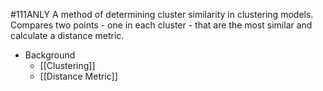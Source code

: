 #111ANLY 
A method of determining cluster similarity in clustering models. Compares two points - one in each cluster - that are the most similar and calculate a distance metric.

- Background
	- [[Clustering]]
	- [[Distance Metric]]